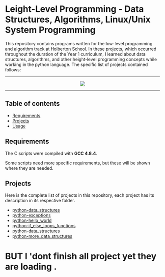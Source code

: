 # Leight-Level Programming - Data Structures, Algorithms, Linux/Unix System Programming

This repository contains programs written for the low-level programming and
algorithm track at Holberton School. In these projects, which  occurred
throughout the duration of the Year 1 curriculum, I learned about data
structures, algorithms, and other height-level programming concepts while
working in the python language. The specific list of projects contained follows:

---

<p align="center">
<a target="_blank" href="https://www.holbertonschool.com/"><img src="https://github.com/monoprosito/holbertonschool-low_level_programming/blob/master/holby.jpg?raw=true"></a>
</p>

---

## Table of contents

- [Requirements](#requirements)
- [Projects](#projects)
- [Usage](#usage)

## Requirements

The C scripts were compiled with **GCC 4.8.4**.

Some scripts need more specific requirements, but these will be shown where they are needed.

## Projects

Here is the complete list of projects in this repository, each project has its description in its respective folder.

* [python-data_structures](https://github.com/melekmoalla/holbertonschool-higher_level_programming/tree/master/python-data_structures)
* [python-exceptions](https://github.com/melekmoalla/holbertonschool-higher_level_programming/tree/master/python-exceptions)
* [python-hello_world](https://github.com/melekmoalla/holbertonschool-higher_level_programming/tree/master/python-hello_world)
* [python-if_else_loops_functions](https://github.com/melekmoalla/holbertonschool-higher_level_programming/tree/master/python-if_else_loops_functions)
* [python-data_structures](https://github.com/melekmoalla/holbertonschool-higher_level_programming/tree/master/python-import_modules)
* [python-more_data_structures ](https://github.com/melekmoalla/holbertonschool-higher_level_programming/tree/master/python-more_data_structures)

 # BUT I 'dont finish all project yet they are loading .